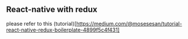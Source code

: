 ## React-native with redux

please refer to this (tutorial)[https://medium.com/@mosesesan/tutorial-react-native-redux-boilerplate-4899f5c4f431]